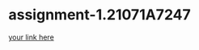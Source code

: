 # assignment-1.21071A7247
[your link here](https://docs.google.com/presentation/d/1hSXm8B5IcEHx_4_18DH_ieoSQPcBKWdn/edit?usp=drive_link&ouid=110732141861928623264&rtpof=true&sd=true)

